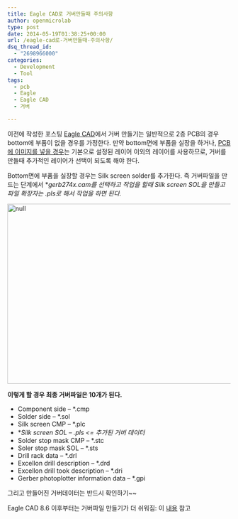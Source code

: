 ```yaml
---
title: Eagle CAD로 거버만들때 주의사항
author: openmicrolab
type: post
date: 2014-05-19T01:38:25+00:00
url: /eagle-cad로-거버만들때-주의사항/
dsq_thread_id:
  - "2698966000"
categories:
  - Development
  - Tool
tags:
  - pcb
  - Eagle
  - Eagle CAD
  - 거버

---
```

이전에 작성한 포스팅 <a href="http://openmicrolab.com/eagle-cad/" target="_blank" rel="noopener noreferrer">Eagle CAD</a>에서 거버 만들기는 일반적으로 2층 PCB의 경우 bottom에 부품이 없을 경우를 가정한다. 만약 bottom면에 부품을 실장을 하거나, <a href="http://openmicrolab.com/eagle-cad%EB%A1%9C-%EC%9E%91%EC%97%85%ED%95%9C-pcb%EC%97%90-%EC%9D%B4%EB%AF%B8%EC%A7%80-%ED%8C%8C%EC%9D%BC-%EB%84%A3%EA%B8%B0/" target="_blank" rel="noopener noreferrer">PCB에 이미지를 넣을 경우</a>는 기본으로 설정된 레이어 이외의 레이어를 사용하므로, 거버를 만들때 추가적인 레이어가 선택이 되도록 해야 한다.

Bottom면에 부품을 실장할 경우는 Silk screen solder를 추가한다. 즉 거버파일을 만드는 단계에서 **gerb274x.cam를 선택하고 작업을 할때 Silk screen SOL을 만들고 파일 확장자는 *.pls로 해서 작업을 하면 된다.**

<img loading="lazy" src="http://openmicrolab.cdn2.cafe24.com/eale_gerber.png" alt="null" width="680" height="405" /> 

**이렇게 할 경우 최종 거버파일은 10개가 된다.**

  * Component side &#8211; *.cmp
  * Solder side &#8211; *.sol
  * Silk screen CMP &#8211; *.plc
  * **Silk screen SOL &#8211; *.pls <= 추가된 거버 데이터**
  * Solder stop mask CMP &#8211; *.stc
  * Soler stop mask SOL &#8211; *.sts
  * Drill rack data &#8211; *.drl
  * Excellon drill description &#8211; *.drd
  * Excellon drill took description &#8211; *.dri
  * Gerber photoplotter information data &#8211; *.gpi

그리고 만들어진 거버데이터는 반드시 확인하기~~

Eagle CAD 8.6 이후부터는 거버파일 만들기가 더 쉬워짐: 이 <a href="https://www.autodesk.com/products/eagle/blog/autodesk-eagle-8-6-release-announcement/" target="_blank" rel="noopener noreferrer">내용</a> 참고